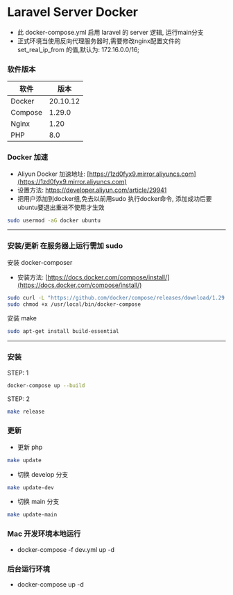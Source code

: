 Laravel Server Docker
===================

* 此 docker-compose.yml 启用 laravel 的 server 逻辑, 运行main分支
* 正式环境当使用反向代理服务器时,需要修改nginx配置文件的 set_real_ip_from 的值,默认为: 172.16.0.0/16;

### 软件版本

| 软件      | 版本       |
|---------|----------|
| Docker  | 20.10.12 |
| Compose | 1.29.0   |
| Nginx   | 1.20     |
| PHP     | 8.0      |


### Docker 加速

* Aliyun Docker 加速地址: [https://1zd0fyx9.mirror.aliyuncs.com](https://1zd0fyx9.mirror.aliyuncs.com)
* 设置方法: [https://developer.aliyun.com/article/29941 ](https://developer.aliyun.com/article/29941)
* 把用户添加到docker组,免去以前用sudo 执行docker命令, 添加成功后要ubuntu要退出重进不使用才生效
```sh
sudo usermod -aG docker ubuntu
```
---

### 安装/更新 在服务器上运行需加 sudo

安装 docker-composer
* 安装方法: [https://docs.docker.com/compose/install/](https://docs.docker.com/compose/install/)
```sh
sudo curl -L "https://github.com/docker/compose/releases/download/1.29.2/docker-compose-$(uname -s)-$(uname -m)" -o /usr/local/bin/docker-compose
sudo chmod +x /usr/local/bin/docker-compose
```
安装 make
```sh
sudo apt-get install build-essential
```
---

### 安装

STEP: 1
```sh
docker-compose up --build
```

STEP: 2
```sh
make release
```

### 更新

* 更新 php
```sh
make update
```
* 切换 develop 分支
```sh
make update-dev
```
* 切换 main 分支
```sh
make update-main
```

### Mac 开发环境本地运行
* docker-compose -f dev.yml up -d

### 后台运行环境
* docker-compose up -d
